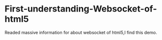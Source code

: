 # First-understanding-Websocket-of-html5
Readed massive information for about websocket of html5,I find this demo. 
